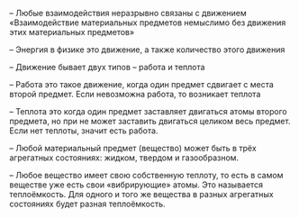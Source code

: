 – Любые взаимодействия неразрывно связаны с движением «Взаимодействие материальных предметов немыслимо без движения этих материальных предметов»

– Энергия в физике это движение, а также количество этого движения

– Движение бывает двух типов – работа и теплота

– Работа это такое движение, когда один предмет сдвигает с места второй предмет. Если 
невозможна работа, то возникает теплота

– Теплота это когда один предмет заставляет двигаться атомы второго предмета, но при не может заставить двигаться целиком весь предмет. Если нет теплоты, значит есть работа.

– Любой материальный предмет (вещество) может быть в трёх агрегатных состояниях: жидком, твердом и газообразном.

– Любое вещество имеет свою собственную теплоту, то есть в самом веществе уже есть свои «вибрирующие» атомы. Это называется теплоёмкость. Для одного и того же вещества в разных агрегатных состояниях будет разная теплоёмкость.